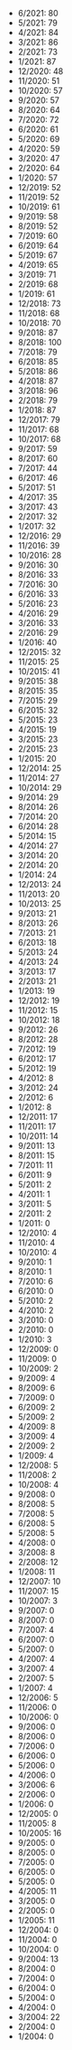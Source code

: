 *  6/2021: 80
*  5/2021: 79
*  4/2021: 84
*  3/2021: 86
*  2/2021: 73
*  1/2021: 87
*  12/2020: 48
*  11/2020: 51
*  10/2020: 57
*  9/2020: 57
*  8/2020: 64
*  7/2020: 72
*  6/2020: 61
*  5/2020: 69
*  4/2020: 59
*  3/2020: 47
*  2/2020: 64
*  1/2020: 57
*  12/2019: 52
*  11/2019: 52
*  10/2019: 61
*  9/2019: 58
*  8/2019: 52
*  7/2019: 60
*  6/2019: 64
*  5/2019: 67
*  4/2019: 65
*  3/2019: 71
*  2/2019: 68
*  1/2019: 61
*  12/2018: 73
*  11/2018: 68
*  10/2018: 70
*  9/2018: 87
*  8/2018: 100
*  7/2018: 79
*  6/2018: 85
*  5/2018: 86
*  4/2018: 87
*  3/2018: 96
*  2/2018: 79
*  1/2018: 87
*  12/2017: 79
*  11/2017: 68
*  10/2017: 68
*  9/2017: 59
*  8/2017: 60
*  7/2017: 44
*  6/2017: 46
*  5/2017: 51
*  4/2017: 35
*  3/2017: 43
*  2/2017: 32
*  1/2017: 32
*  12/2016: 29
*  11/2016: 39
*  10/2016: 28
*  9/2016: 30
*  8/2016: 33
*  7/2016: 30
*  6/2016: 33
*  5/2016: 23
*  4/2016: 29
*  3/2016: 33
*  2/2016: 29
*  1/2016: 40
*  12/2015: 32
*  11/2015: 25
*  10/2015: 41
*  9/2015: 38
*  8/2015: 35
*  7/2015: 29
*  6/2015: 32
*  5/2015: 23
*  4/2015: 19
*  3/2015: 23
*  2/2015: 23
*  1/2015: 20
*  12/2014: 25
*  11/2014: 27
*  10/2014: 29
*  9/2014: 29
*  8/2014: 26
*  7/2014: 20
*  6/2014: 28
*  5/2014: 15
*  4/2014: 27
*  3/2014: 20
*  2/2014: 20
*  1/2014: 24
*  12/2013: 24
*  11/2013: 20
*  10/2013: 25
*  9/2013: 21
*  8/2013: 26
*  7/2013: 21
*  6/2013: 18
*  5/2013: 24
*  4/2013: 24
*  3/2013: 17
*  2/2013: 21
*  1/2013: 19
*  12/2012: 19
*  11/2012: 15
*  10/2012: 18
*  9/2012: 26
*  8/2012: 28
*  7/2012: 19
*  6/2012: 17
*  5/2012: 19
*  4/2012: 8
*  3/2012: 24
*  2/2012: 6
*  1/2012: 8
*  12/2011: 17
*  11/2011: 17
*  10/2011: 14
*  9/2011: 13
*  8/2011: 15
*  7/2011: 11
*  6/2011: 9
*  5/2011: 2
*  4/2011: 1
*  3/2011: 5
*  2/2011: 2
*  1/2011: 0
*  12/2010: 4
*  11/2010: 4
*  10/2010: 4
*  9/2010: 1
*  8/2010: 1
*  7/2010: 6
*  6/2010: 0
*  5/2010: 2
*  4/2010: 2
*  3/2010: 0
*  2/2010: 0
*  1/2010: 3
*  12/2009: 0
*  11/2009: 0
*  10/2009: 2
*  9/2009: 4
*  8/2009: 6
*  7/2009: 0
*  6/2009: 2
*  5/2009: 2
*  4/2009: 8
*  3/2009: 4
*  2/2009: 2
*  1/2009: 4
*  12/2008: 5
*  11/2008: 2
*  10/2008: 4
*  9/2008: 0
*  8/2008: 5
*  7/2008: 5
*  6/2008: 5
*  5/2008: 5
*  4/2008: 0
*  3/2008: 8
*  2/2008: 12
*  1/2008: 11
*  12/2007: 10
*  11/2007: 15
*  10/2007: 3
*  9/2007: 0
*  8/2007: 0
*  7/2007: 4
*  6/2007: 0
*  5/2007: 0
*  4/2007: 4
*  3/2007: 4
*  2/2007: 5
*  1/2007: 4
*  12/2006: 5
*  11/2006: 0
*  10/2006: 0
*  9/2006: 0
*  8/2006: 0
*  7/2006: 0
*  6/2006: 0
*  5/2006: 0
*  4/2006: 0
*  3/2006: 6
*  2/2006: 0
*  1/2006: 0
*  12/2005: 0
*  11/2005: 8
*  10/2005: 16
*  9/2005: 0
*  8/2005: 0
*  7/2005: 0
*  6/2005: 0
*  5/2005: 0
*  4/2005: 11
*  3/2005: 0
*  2/2005: 0
*  1/2005: 11
*  12/2004: 0
*  11/2004: 0
*  10/2004: 0
*  9/2004: 13
*  8/2004: 0
*  7/2004: 0
*  6/2004: 0
*  5/2004: 0
*  4/2004: 0
*  3/2004: 22
*  2/2004: 0
*  1/2004: 0